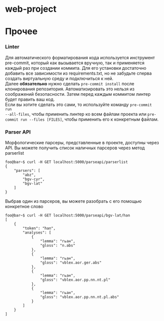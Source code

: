 # web-project

# Прочее
### Linter
Для автоматического форматирования кода используется инструмент pre-commit, который как вызывается вручную, так и применяется каждый раз при создании коммита. Для его установки достаточно добавить все зависимости из requirements.txt, но не забудьте сперва создать виртуальную среду и подключиться к ней.<br>
Далее <b>обязательно</b> нужно сделать <code>pre-commit install</code> после клонирования репозитория. Автоматизировать это нельзя из соображений безопасности.
Затем перед каждым коммитом линтер будет править ваш код.<br>
Если вы хотите сделать это сами, то используйте команду <code>pre-commit run --all-files</code>, чтобы применить линтер ко всем файлам проекта или <code>pre-commit run --files [FILES]</code>, чтобы применить его к конкретным файлам.<br>

### Parser API
Морфологические парсеры, представленные в проекте, доступны через API.
Вы можете получить список наличных парсеров через метод parserlist
```console
foo@bar~$ curl -H GET localhost:5000/parseapi/parserlist
{
    "parsers": [
        "abz",
        "bgv-cyr",
        "bgv-lat"
    ]
}
```
Выбрав один из парсеров, вы можете разобрать с его помощью конкретное слово
```console
foo@bar~$ curl -H GET localhost:5000/parseapi/bgv-lat/han
[
    {
        "token": "han",
        "analyses": [
            {
                "lemma": "гьан",
                "gloss": "n.abs"
            },
            {
                "lemma": "гьан",
                "gloss": "vblex.aor.ger.abs"
            },
            {
                "lemma": "гьан",
                "gloss": "vblex.aor.pp.nn.nt.pl"
            },
            {
                "lemma": "гьан",
                "gloss": "vblex.aor.pp.nn.nt.pl.abs"
            }
        ]
    }
]
```